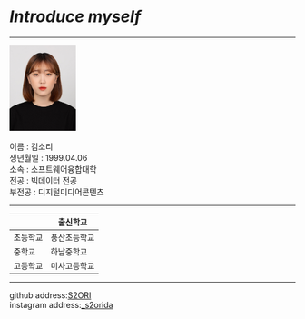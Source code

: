 # *Introduce myself*
---
<img src=2020.jpg height=150 widht=100>

이름 : 김소리   
생년월일 : 1999.04.06   
소속 : 소프트웨어융합대학   
전공 : 빅데이터 전공   
부전공 : 디지털미디어콘텐츠

- - -

| |출신학교|
|---|---|
|초등학교|풍산초등학교|
|중학교|하남중학교|
|고등학교|미사고등학교|

- - -


github address:[S2ORI][github]   
instagram address:[_s2orida][insta]

[github]:http://github.com/S2ORI
[insta]:https://www.instagram.com/_s2orida/

